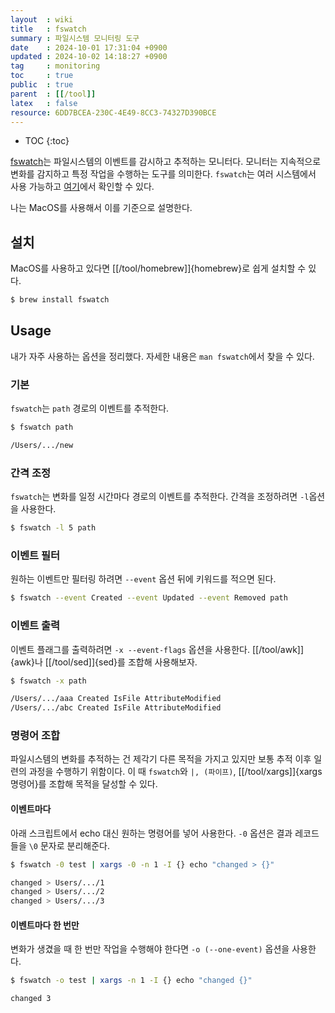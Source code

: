 ```yaml
---
layout  : wiki
title   : fswatch
summary : 파일시스템 모니터링 도구
date    : 2024-10-01 17:31:04 +0900
updated : 2024-10-02 14:18:27 +0900
tag     : monitoring
toc     : true
public  : true
parent  : [[/tool]]
latex   : false
resource: 6DD7BCEA-230C-4E49-8CC3-74327D390BCE
---
```

* TOC
{:toc}

[fswatch](https://github.com/emcrisostomo/fswatch)는 파일시스템의 이벤트를 감시하고 추적하는 모니터다.
모니터는 지속적으로 변화를 감지하고 특정 작업을 수행하는 도구를 의미한다.
`fswatch`는 여러 시스템에서 사용 가능하고 [여기](https://github.com/emcrisostomo/fswatch?tab=readme-ov-file#readme)에서 확인할 수 있다.

나는 MacOS를 사용해서 이를 기준으로 설명한다.

## 설치
MacOS를 사용하고 있다면 [[/tool/homebrew]]{homebrew}로 쉽게 설치할 수 있다.
```sh
$ brew install fswatch
```

## Usage
내가 자주 사용하는 옵션을 정리했다.
자세한 내용은 `man fswatch`에서 찾을 수 있다.

### 기본
`fswatch`는 `path` 경로의 이벤트를 추적한다.
```sh
$ fswatch path

/Users/.../new
```

### 간격 조정
`fswatch`는 변화를 일정 시간마다 경로의 이벤트를 추적한다.
간격을 조정하려면 `-l`옵션을 사용한다.
```sh
$ fswatch -l 5 path
```

### 이벤트 필터
원하는 이벤트만 필터링 하려면 `--event` 옵션 뒤에 키워드를 적으면 된다.
```sh
$ fswatch --event Created --event Updated --event Removed path
```

### 이벤트 출력
이벤트 플래그를 출력하려면 `-x --event-flags` 옵션을 사용한다.
[[/tool/awk]]{awk}나 [[/tool/sed]]{sed}를 조합해 사용해보자.
```sh
$ fswatch -x path

/Users/.../aaa Created IsFile AttributeModified
/Users/.../abc Created IsFile AttributeModified
```

### 명령어 조합
파일시스템의 변화를 추적하는 건 제각기 다른 목적을 가지고 있지만 보통 추적 이후 일련의 과정을 수행하기 위함이다.
이 때 `fswatch`와 `|, (파이프)`, [[/tool/xargs]]{xargs 명령어}를 조합해 목적을 달성할 수 있다.

#### 이벤트마다
아래 스크립트에서 echo 대신 원하는 명령어를 넣어 사용한다.
`-0` 옵션은 결과 레코드들을 `\0` 문자로 분리해준다.
```sh
$ fswatch -0 test | xargs -0 -n 1 -I {} echo "changed > {}"

changed > Users/.../1
changed > Users/.../2
changed > Users/.../3
```

#### 이벤트마다 한 번만
변화가 생겼을 때 한 번만 작업을 수행해야 한다면 `-o (--one-event)` 옵션을 사용한다.
```sh
$ fswatch -o test | xargs -n 1 -I {} echo "changed {}"

changed 3
```
